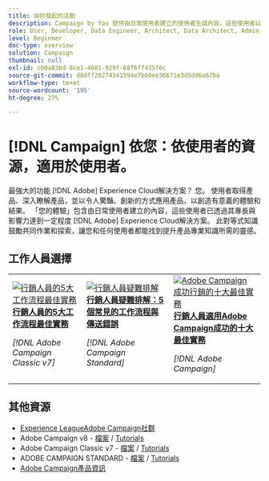 ```yaml
---
title: 由你發起的活動
description: Campaign by You 提供由日常使用者建立的使用者生成內容，這些使用者以其具備的 Adob​​e Campaign 知識取得專業等級和影響力。
role: User, Developer, Data Engineer, Architect, Data Architect, Admin, Leader
level: Beginner
doc-type: overview
solution: Campaign
thumbnail: null
exl-id: cb9a03bd-8ce1-4681-929f-68f6ff435f6c
source-git-commit: d8dff20274341594e7b00ee36671e3d5dd6a67ba
workflow-type: tm+mt
source-wordcount: '195'
ht-degree: 27%

---
```


# [!DNL Campaign] 依您：依使用者的資源，適用於使用者。

最強大的功能 [!DNL Adobe] Experience Cloud解決方案？ 您。 使用者取得產品、深入瞭解產品，並以令人驚豔、創新的方式應用產品，以創造有意義的體驗和結果。 「您的體驗」包含由日常使用者建立的內容，這些使用者已透過其專長與影響力達到一定程度 [!DNL Adobe] Experience Cloud解決方案。 此對等式知識鼓勵共同作業和探索，讓您和任何使用者都能找到提升產品專業知識所需的靈感。

<div id="recs-overview-body-1"></div>
<div id="recs-overview-body-2"></div>
<div id="recs-overview-body-3"></div>
<div id="recs-overview-body-4"></div>
<div id="recs-overview-body-5"></div>
<div id="recs-overview-body-6"></div>

<div id="staff-picks-section">

## 工作人員選擇

<table>
<tr>
  <td>
    <a href="/help/campaign/ac-v7/workflow-best-practices-for-marketers.md">
      <img alt="行銷人員的5大工作流程最佳實務" src="https://video.tv.adobe.com/v/3410837?format=jpeg" />
    </a>
    <div>
      <a href="/help/campaign/ac-v7/workflow-best-practices-for-marketers.md">
    <strong>行銷人員的5大工作流程最佳實務</strong>
    </a>
    </div>
    <p>
    <em>[!DNL Adobe Campaign Classic v7]</em>
    <p>
  </td>
  <td>
    <a href="/help/campaign/acs/troubleshooting-for-marketers.md">
      <img alt="行銷人員疑難排解" src="https://cdn.experienceleague.adobe.com/thumb/docs-campaign.png" />
    </a>
    <div>
      <a href="/help/campaign/acs/troubleshooting-for-marketers.md">
    <strong>行銷人員疑難排解：5個常見的工作流程與傳送錯誤</strong>
    </a>
    </div>
    <p>
    <em>[!DNL Adobe Campaign Standard]</em>
    <p>
  </td>
  <td>
    <a href="/help/campaign/10-best-practices-for-marketers.md">
      <img alt="Adobe Campaign 成功行銷的十大最佳實務" src="https://cdn.experienceleague.adobe.com/thumb/docs-campaign.png" />
    </a>
    <div>
      <a href="/help/campaign/10-best-practices-for-marketers.md">
    <strong>行銷人員適用Adobe Campaign成功的十大最佳實務</strong>
    </a>
    </div>
    <p>
    <em>[!DNL Adobe Campaign]</em>
    <p>
  </td>
</tr>
</table>

</div>

## 其他資源

* [Experience LeagueAdobe Campaign社群](https://experienceleaguecommunities.adobe.com/t5/adobe-analytics/ct-p/adobe-analytics-community)
* Adobe Campaign v8 -  [檔案](https://experienceleague.adobe.com/docs/campaign-v8.html?lang=zh-Hant) / [Tutorials](https://experienceleague.adobe.com/docs/campaign-learn/tutorials/overview.html?lang=zh-Hant)
* Adobe Campaign Classic v7 - [檔案](https://experienceleague.adobe.com/docs/campaign-classic.html) / [Tutorials](https://experienceleague.adobe.com/docs/campaign-classic-learn/tutorials/overview.html)
* ADOBE CAMPAIGN STANDARD - [檔案](https://experienceleague.adobe.com/docs/campaign-standard.html) / [Tutorials](https://experienceleague.adobe.com/docs/campaign-standard-learn/tutorials/overview.html)
* [Adobe Campaign產品資訊](https://business.adobe.com/products/campaign/adobe-campaign.html)
